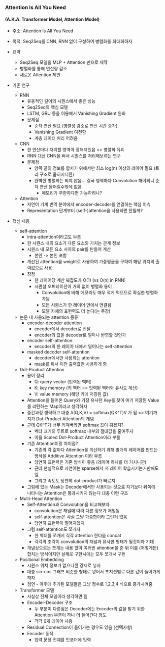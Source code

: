 ### Attention Is All You Need
#### (A.K.A. Transformer Model, Attention Model)

- 주소: Attention Is All You Need

- 목적: Seq2Seq를 CNN, RNN 없이 구성하여 병렬화를 최대화하자

- 요약
  - Seq2Seq 모델을 MLP + Attention 만으로 제작
  - 병렬화를 통해 연산량 감소
  - 새로운 Attention 제안
  
- 기존 연구
  - RNN
    - 유동적인 길이의 시퀀스에서 좋은 성능
    - Seq2Seq의 핵심 모델
    - LSTM, GRU 등을 이용해서 Vanishing Gradient 완화
    - 문제점
      - 순차 연산 필요 (병렬성 감소로 연산 시간 증가)
      - Vanishing Gradient 여전함
      - 계층 데이터 처리 어려움
  - CNN
    - 한 연산마다 처리할 영역이 정해져있음 => 병렬화 유리
    - RNN 대신 CNN을 써서 시퀀스를 처리해보려는 연구 
    - 문제점
      - 양쪽 끝의 정보를 합치기 위해서만 최소 log(n) 이상의 레이어 필요 (트리 구조로 좁혀지니깐)
      - 완벽한 병렬화는 되지 않음... 결국 영역마다 Convolution 해야되니 순차 연산 들어갈수밖에 없음
        - 메모리가 무한하다면 가능하려나?
  - Attention
    - 자연어 기계 번역 분야에서 encoder-decoder를 연결하는 핵심 이슈
    - Representation 단계부터 (self-)attention을 사용하면 안될까?

- 핵심 내용
  - self-attention
    - intra-attention이라고도 부름
    - 한 시퀀스 내의 요소가 다른 요소와 가지는 관계 정보
    - 시퀀스 내 모든 요소 사이의 pair를 만들어 계산
      - 본인 -> 본인 포함
    - 계산된 attention을 weight로 사용하여 가중평균을 구하여 해당 위치의 출력값으로 사용
    - 장점
      - 한 레이어당 계산 복잡도가 O(1) (vs O(n) in RNN)
      - 시퀀셜 오퍼레이션이 거의 없어 병렬화 용이
        - Convolution에 비해 메모리도 매우 적게 먹으므로 확실한 병렬화 가능
        - 모든 시퀀스가 한 레이어 안에서 연결됨
        - 모델 자체의 표현력도 더 높다(는 주장)
  - 논문 내 사용되는 attention 종류
    - encoder-decoder attention
      - encoder에서 decoder로 전달
      - encoder의 값을 decoder로 얼마나 반영할 것인가
    - encoder self-attention
      - encoder의 한 레이어 내에서 일어나는 self-attention
    - masked decoder self-attention
      - decoder에서만 사용되는 attention
      - mask를 줘서 이전 출력값만 사용하게 함
  - Dot-Product Attention
    - 용어 정리
      - Q: query vector (입력된 벡터)
      - K: key memory (키 벡터 => 입력된 벡터와 유사도 계산)
      - V: value memory (해당 키에 저장된 값)
    - Attention을 들어온 Query와 가장 유사한 Key를 찾아 여기 저장된 Value를 리턴하는 Map이라고 생각하자
    - 중간과정 생략하고 대충 A(Q,K,V) = softmax(QK^T)V 가 됨 => 여기까지가 Dot-Product Attention의 개념
    - 근데 QK^T가 너무 커져버리면 softmax 값이 튀겠지?
      - 벡터 크기의 루트로 softmax 내부의 절대값을 줄여주자
      - 이를 Scaled Dot-Product Attention이라 부름
    - 기존 Attention이랑 차이점?
      - 기존의 각 값마다 Attention을 계산하기 위해 별개의 레이어를 만드는 방식을 Additive Attention 이라 부름
      - 당연히 표현력은 기존 방식이 좋음 (레이어 하나를 더 거치니깐)
      - 근데 현실적으로 자연어는 sparse해서 저 레이어 학습시키는거만해도 일
      - 그리고 속도도 당연히 dot-product가 빠르지
    - 그림에 있는 Mask는 Decoder에서만 사용되는 것으로 자기보다 뒤쪽에 나타나는 Attention은 통과시키지 않는다 대충 이런 구조
  - Multi-Head Attention
    - Self-Attention과 Convolution을 비교해보자
      - convolution은 채널에 따라 다른 정보가 매핑됨
      - self-attention은 사실 그냥 가중합이라 그런거 없음
      - 당연히 표현력이 떨어지겠지
    - 그럼 self-attention도 쪼개자
      - 한 벡터를 쪼개서 각각 attention 한다음 concat
      - 각각의 조각이 convolution의 채널과 유사한 형태가 될것이라 기대
    - 개념상으로는 쪼개는 내용 없이 여러번 attention을 준 뒤 이를 (어떻게든) 합치는 방식이지만 실제로 구현시에는 모두 쪼개서 구현
  - Positional Embedding
    - 시퀀스 위치 정보가 없으니깐 강제로 넣자
    - 대충 sin-cos 그래프 비슷한 형태로 넣어서 포지션별로 다른 값이 들어가게 하자
    - 첨언 - 이후에 추가된 모델들은 그냥 정수로 1,2,3,4 식으로 증가시켜줌
  - Transformer 모델
    - 사실상 전체 모델이라 생각하면 됨
    - Encoder-Decoder 구조
      - 두 부분이 다른점은 Decoder에는 Encoder의 값을 받기 위한 Attention 부분이 하나 더 들어간다 정도
      - 각각 6개 레이어 사용
    - Residual Connection이 들어가는 경우도 있음 (선택사항)
    - Encoder 동작
      - 입력 문장 전체를 인코더에 입력
    
